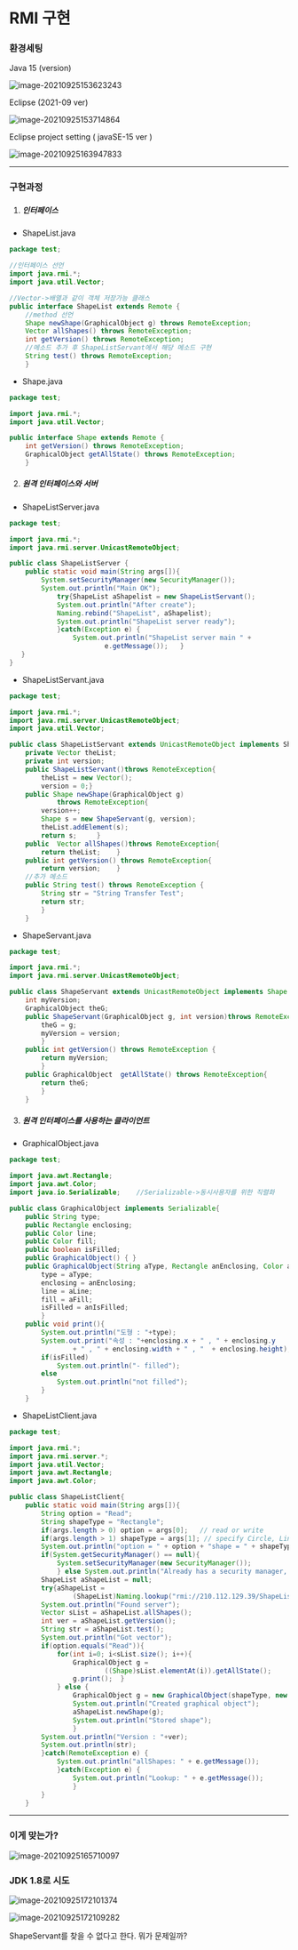 # RMI 구현

### 환경세팅



Java 15 (version)

![image-20210925153623243](image/image-20210925153623243.png)

Eclipse (2021-09 ver)

![image-20210925153714864](image/image-20210925153714864.png)

Eclipse project setting ( javaSE-15 ver )

![image-20210925163947833](image/image-20210925163947833.png)

------



### 구현과정

1. ##### 인터페이스



- ShapeList.java

```java
package test;

//인터페이스 선언
import java.rmi.*;
import java.util.Vector;

//Vector->배열과 같이 객체 저장가능 클래스
public interface ShapeList extends Remote {
	//method 선언
	Shape newShape(GraphicalObject g) throws RemoteException;  	    
	Vector allShapes() throws RemoteException;
	int getVersion() throws RemoteException;
	//메소드 추가 후 ShapeListServant에서 해당 메소드 구현
	String test() throws RemoteException;
	}
```

- Shape.java

```java
package test;

import java.rmi.*;
import java.util.Vector;

public interface Shape extends Remote {
	int getVersion() throws RemoteException;
	GraphicalObject getAllState() throws RemoteException;
	}
```



2. ##### 원격 인터페이스와 서버



- ShapeListServer.java

```java
package test;

import java.rmi.*;
import java.rmi.server.UnicastRemoteObject;

public class ShapeListServer {
	public static void main(String args[]){
		System.setSecurityManager(new SecurityManager());
		System.out.println("Main OK");
        	try{ShapeList aShapelist = new ShapeListServant();
            System.out.println("After create");
            Naming.rebind("ShapeList", aShapelist);
            System.out.println("ShapeList server ready");
            }catch(Exception e) {
            	System.out.println("ShapeList server main " + 
        				e.getMessage());   } 
   }
}
```

- ShapeListServant.java

```java
package test;

import java.rmi.*;
import java.rmi.server.UnicastRemoteObject;
import java.util.Vector;

public class ShapeListServant extends UnicastRemoteObject implements ShapeList{
	private Vector theList;
	private int version;
	public ShapeListServant()throws RemoteException{
		theList = new Vector();
		version = 0;}
	public Shape newShape(GraphicalObject g)
			throws RemoteException{
		version++;
		Shape s = new ShapeServant(g, version);
		theList.addElement(s);                
		return s;     }
	public  Vector allShapes()throws RemoteException{
		return theList;    }
	public int getVersion() throws RemoteException{
		return version;    }
	//추가 메소드
	public String test() throws RemoteException {
		String str = "String Transfer Test";
		return str; 
		} 
	}
```

- ShapeServant.java

```java
package test;

import java.rmi.*;
import java.rmi.server.UnicastRemoteObject;

public class ShapeServant extends UnicastRemoteObject implements Shape {
	int myVersion;
	GraphicalObject theG;
	public ShapeServant(GraphicalObject g, int version)throws RemoteException{
		theG = g;
		myVersion = version;
		}
	public int getVersion() throws RemoteException {
		return myVersion;
		}
	public GraphicalObject  getAllState() throws RemoteException{
		return theG;
		}
	}
```



3. ##### 원격 인터페이스를 사용하는 클라이언트

- GraphicalObject.java

```java
package test;

import java.awt.Rectangle;
import java.awt.Color;
import java.io.Serializable;	//Serializable->동시사용자를 위한 직렬화

public class GraphicalObject implements Serializable{
	public String type;
	public Rectangle enclosing;
    public Color line;
    public Color fill;
	public boolean isFilled;
	public GraphicalObject() { }
	public GraphicalObject(String aType, Rectangle anEnclosing, Color aLine,Color aFill, boolean anIsFilled) {
		type = aType;
		enclosing = anEnclosing;
		line = aLine;
		fill = aFill;
		isFilled = anIsFilled;
		}
	public void print(){
		System.out.println("도형 : "+type);
		System.out.print("속성 : "+enclosing.x + " , " + enclosing.y 
				+ " , " + enclosing.width + " , "  + enclosing.height);
		if(isFilled)
			System.out.println("- filled");
		else 
			System.out.println("not filled");
		}
	}
```

- ShapeListClient.java

```java
package test;

import java.rmi.*;
import java.rmi.server.*;
import java.util.Vector;
import java.awt.Rectangle;
import java.awt.Color;

public class ShapeListClient{
	public static void main(String args[]){
		String option = "Read";
		String shapeType = "Rectangle";
		if(args.length > 0) option = args[0];	// read or write
		if(args.length > 1) shapeType = args[1]; // specify Circle, Line etc
		System.out.println("option = " + option + "shape = " + shapeType);
		if(System.getSecurityManager() == null){
			System.setSecurityManager(new SecurityManager());
			} else System.out.println("Already has a security manager, so cant set RMI SM");
		ShapeList aShapeList = null;
		try{aShapeList =
				(ShapeList)Naming.lookup("rmi://210.112.129.39/ShapeList");
		System.out.println("Found server");
		Vector sList = aShapeList.allShapes();
		int ver = aShapeList.getVersion();
		String str = aShapeList.test();
		System.out.println("Got vector");
		if(option.equals("Read")){
			for(int i=0; i<sList.size(); i++){
				GraphicalObject g =
						((Shape)sList.elementAt(i)).getAllState();
				g.print();  }
			} else {
				GraphicalObject g = new GraphicalObject(shapeType, new Rectangle(50,50,300,400),Color.red,Color.blue, false);
	            System.out.println("Created graphical object");
	            aShapeList.newShape(g);
	            System.out.println("Stored shape");
	            }
		System.out.println("Version : "+ver);
		System.out.println(str);
		}catch(RemoteException e) {
			System.out.println("allShapes: " + e.getMessage());
			}catch(Exception e) {
				System.out.println("Lookup: " + e.getMessage());
				}
		}
	}
```



------



### 이게 맞는가?

![image-20210925165710097](image/image-20210925165710097.png)



### JDK 1.8로 시도

![image-20210925172101374](image/image-20210925172101374.png)

![image-20210925172109282](image/image-20210925172109282.png)

ShapeServant를 찾을 수 없다고 한다. 뭐가 문제일까?



